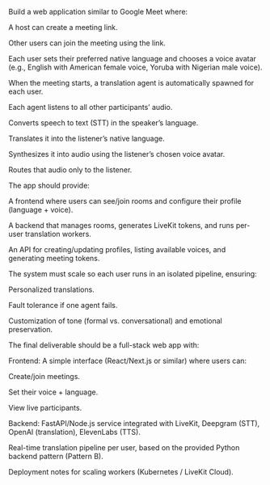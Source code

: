 Build a web application similar to Google Meet where:

A host can create a meeting link.

Other users can join the meeting using the link.

Each user sets their preferred native language and chooses a voice avatar (e.g., English with American female voice, Yoruba with Nigerian male voice).

When the meeting starts, a translation agent is automatically spawned for each user.

Each agent listens to all other participants’ audio.

Converts speech to text (STT) in the speaker’s language.

Translates it into the listener’s native language.

Synthesizes it into audio using the listener’s chosen voice avatar.

Routes that audio only to the listener.

The app should provide:

A frontend where users can see/join rooms and configure their profile (language + voice).

A backend that manages rooms, generates LiveKit tokens, and runs per-user translation workers.

An API for creating/updating profiles, listing available voices, and generating meeting tokens.

The system must scale so each user runs in an isolated pipeline, ensuring:

Personalized translations.

Fault tolerance if one agent fails.

Customization of tone (formal vs. conversational) and emotional preservation.

The final deliverable should be a full-stack web app with:

Frontend: A simple interface (React/Next.js or similar) where users can:

Create/join meetings.

Set their voice + language.

View live participants.

Backend: FastAPI/Node.js service integrated with LiveKit, Deepgram (STT), OpenAI (translation), ElevenLabs (TTS).

Real-time translation pipeline per user, based on the provided Python backend pattern (Pattern B).

Deployment notes for scaling workers (Kubernetes / LiveKit Cloud).